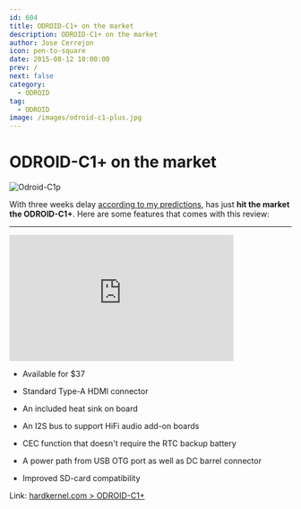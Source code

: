 ```yaml
---
id: 604
title: ODROID-C1+ on the market
description: ODROID-C1+ on the market
author: Jose Cerrejon
icon: pen-to-square
date: 2015-08-12 10:00:00
prev: /
next: false
category:
  - ODROID
tag:
  - ODROID
image: /images/odroid-c1-plus.jpg
---
```


# ODROID-C1+ on the market

![Odroid-C1p](/images/odroid-c1-plus.jpg)

With three weeks delay [according to my predictions](/post.php?id=594), has just **hit the market the ODROID-C1+**. Here are some features that comes with this review:

- - -
<iframe width="400" height="225" src="https://www.youtube.com/embed/LlxYBIVBRgk?rel=0&amp;showinfo=0" frameborder="0" allowfullscreen></iframe>

* Available for $37

* Standard Type-A HDMI connector

* An included heat sink on board

* An I2S bus to support HiFi audio add-on boards

* CEC function that doesn't require the RTC backup battery

* A power path from USB OTG port as well as DC barrel connector

* Improved SD-card compatibility

Link: [hardkernel.com > ODROID-C1+](http://www.hardkernel.com/main/products/prdt_info.php?g_code=G143703355573)